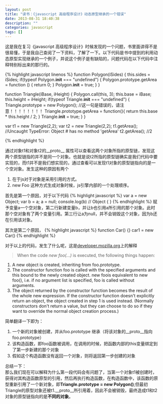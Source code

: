 ```yaml
---
layout: post
title: "读书：《javascript 高级程序设计》动态原型继承的一个错误"
date: 2013-08-31 18:40:38
description: ""
categories: javascript
tags: []
---
```


这是我在复习《javascript 高级程序设计》时候发现的一个问题，书里面讲得不是很易懂，于是我自己查阅了一下资料，了解了一下。以下代码是书中提到的利用动态原型实现继承的一个例子，并说这个例子是有缺陷的，问题代码在以下代码中注释特别标出来的那行的。

{% highlight javascript  linenos  %}
function Polygon(iSides) {
    this.sides  = iSides;
    if(typeof Polygon.__init__  === "undefined")
    {
        Polygon.prototype.getArea = function () {
            return 0;
        }
        Polygon.__init__ = true;
    }
}
 
function Triangle(iBase, iHeight) {
    Polygon.call(this, 3);
    this.base = iBase;
    this.height = iHeight;
    if(typeof Triangle.__init__ === "undefined")
    {
        Triangle.prototype = new Polygon();   //这一句是错误的，请注意！！！！！！！！
        Triangle.prototype.getArea = function(){
            return this.base * this.height / 2;
        }
        Triangle.__init__ = true;
    }
}
 
var t1 = new Triangle(2,2);
var t2 = new Triangle(2,2);
t1.getArea();   //Uncaught TypeError: Object #<Triangle> has no method 'getArea'
t2.getArea();   //2

{% endhighlight %}

通过对象t1和对象t2的__proto__ 属性可以查看这两个对象所指的原型链，发现这两个原型链指的并不是同一个对象。也就是说t2所指的原型链确实是我们代码中要实现的，而t1并不是我们想实现的，通过查看可以发现t1对象的原型链指向的是一个空对象。发生这种的原因有两个

1. 在于js对于对象是采用引用的方式。
2. new Foo 这种方式生成对象时候，js引擎内部的一个处理顺序。


首先是第一个原因，对于以下代码
{% highlight javascript %}
var a = new Object;
var b = a;
a = null;
console.log(b)   // Object { }
{% endhighlight %}
赋予变量a一个空对象，第二行新建变量b，并让b也引用a所引用的那个对象。此时那个空对象有了两个变量引用。第三行让a为null，并不会销毁这个对象，因为b还在引用该对象。

其次是第二个原因，
{% highlight javascript %}
function Car() {}
car1 = new Car()
{% endhighlight %}

对于以上的代码，发生了什么呢，这是[developer.mozilla.org](https://developer.mozilla.org/en-US/docs/Web/JavaScript/Reference/Operators/new)上的解释
>When the code *new foo(...)* is executed, the following things happen:
>
1. A new object is created, inheriting from foo.prototype. 
1. The constructor function foo is called with the specified arguments and this bound to the newly created object. new foois equivalent to new foo(), i.e. if no argument list is specified, foo is called without arguments. 
1. The object returned by the constructor function becomes the result of the whole new expression. If the constructor function doesn't explicitly return an object, the object created in step 1 is used instead. (Normally constructors don't return a value, but they can choose to do so if they want to override the normal object creation process.)

简单翻译一下即为：

1. 一个新的对象被创建，并从foo.prototype 继承（将该对象的__proto__指向foo.prototype）
1. 该构造函数，即foo函数被调用，在调用的时候，把函数内部的this变量绑定到了第一步新建的那个对象
1. 假如这个构造函数没有返回一个对象，则将返回第一步创建的对象

总结一下：  
那么我们现在可以解释为什么第一段代码会有问题了，当第一个对象t1被创建时，获得对其构造函数原型的引用，然后再执行构造函数，在构造函数中，该函数的原型重新引用了一个新对象，即**Triangle.prototype = new Polygon()**;但最初Triangle的原型对象还被t1.\_\_proto\_\_所引用着，因此不会被销毁，最终造成t1和t2对象的原型链指向的是**不同的对象**。